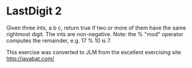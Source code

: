 # LastDigit 2 #
Given three
ints, a b c, return true if two or more of them have the same rightmost
digit. The ints are non-negative. Note: the % "mod" operator computes
the remainder, e.g. 17 % 10 is 7.

This exercise was converted to JLM from the excellent exercising site http://javabat.com/

